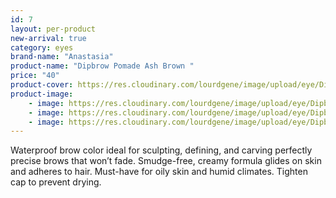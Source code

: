 ```yaml
---
id: 7
layout: per-product
new-arrival: true
category: eyes
brand-name: "Anastasia"
product-name: "Dipbrow Pomade Ash Brown "
price: "40"
product-cover: https://res.cloudinary.com/lourdgene/image/upload/eye/Dipbrow%20Pomade/cover-image.jpg
product-image:
    - image: https://res.cloudinary.com/lourdgene/image/upload/eye/Dipbrow%20Pomade/cover-image.jpg
    - image: https://res.cloudinary.com/lourdgene/image/upload/eye/Dipbrow%20Pomade/pomade-ash-brown550x550.jpg
    - image: https://res.cloudinary.com/lourdgene/image/upload/eye/Dipbrow%20Pomade/ash-brown-shade.jpg
---
```

Waterproof brow color ideal for sculpting, defining, and carving perfectly precise brows that won’t fade. Smudge-free, creamy formula glides on skin and adheres to hair. Must-have for oily skin and humid climates. Tighten cap to prevent drying.